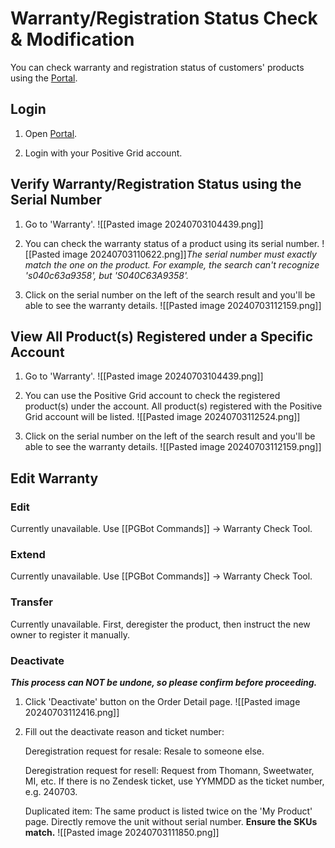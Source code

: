 # Warranty/Registration Status Check & Modification
You can check warranty and registration status of customers' products using the [Portal](https://portal.positivegrid.com/).

## Login

1. Open [Portal](https://portal.positivegrid.com/).
   
2. Login with your Positive Grid account.

## Verify Warranty/Registration Status using the Serial Number

1. Go to 'Warranty'.
	![[Pasted image 20240703104439.png]] 
   
2. You can check the warranty status of a product using its serial number.
   ![[Pasted image 20240703110622.png]]*The serial number must exactly match the one on the product. For example, the search can't recognize 's040c63a9358', but 'S040C63A9358'.*
   
   
3. Click on the serial number on the left of the search result and you'll be able to see the warranty details.
	![[Pasted image 20240703112159.png]]
	


## View All Product(s) Registered under a Specific Account

1. Go to 'Warranty'.
   ![[Pasted image 20240703104439.png]]

2. You can use the Positive Grid account to check the registered product(s) under the account. All product(s) registered with the Positive Grid account will be listed.
   ![[Pasted image 20240703112524.png]]
   	
3. Click on the serial number on the left of the search result and you'll be able to see the warranty details.
   ![[Pasted image 20240703112159.png]]

## Edit Warranty

### Edit
Currently unavailable.
Use [[PGBot Commands]] -> Warranty Check Tool.

### Extend
Currently unavailable.
Use [[PGBot Commands]] -> Warranty Check Tool.

### Transfer
Currently unavailable.
First, deregister the product, then instruct the new owner to register it manually.

### Deactivate
***This process can NOT be undone, so please confirm before proceeding.***

1. Click 'Deactivate' button on the Order Detail page.
   ![[Pasted image 20240703112416.png]]

2. Fill out the deactivate reason and ticket number:

   Deregistration request for resale:
   Resale to someone else.
   
   Deregistration request for resell: 
   Request from Thomann, Sweetwater, MI, etc. 
   If there is no Zendesk ticket, use YYMMDD as the ticket number, e.g. 240703.
   
   Duplicated item:
   The same product is listed twice on the 'My Product' page.
   Directly remove the unit without serial number. **Ensure the SKUs match.**
   ![[Pasted image 20240703111850.png]]